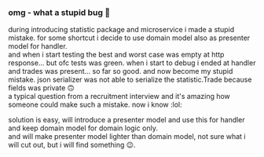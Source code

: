 ### omg - what a stupid bug :facepalm:

during introducing statistic package and microservice i made a stupid mistake. for some shortcut i decide to use domain model also as presenter model for handler.  
and when i start testing the best and worst case was empty at http response... but ofc tests was green.
when i start to debug i ended at handler and trades was present... so far so good.
and now become my stupid mistake. json serializer was not able to serialize the statistic.Trade because fields was private :upside_down_face:  
a typical question from a recruitment interview and it's amazing how someone could make such a mistake. now i know :lol:

solution is easy, will introduce a presenter model and use this for handler and keep domain model for domain logic only.  
and will make presenter model lighter than domain model, not sure what i will cut out, but i will find something :wink:.